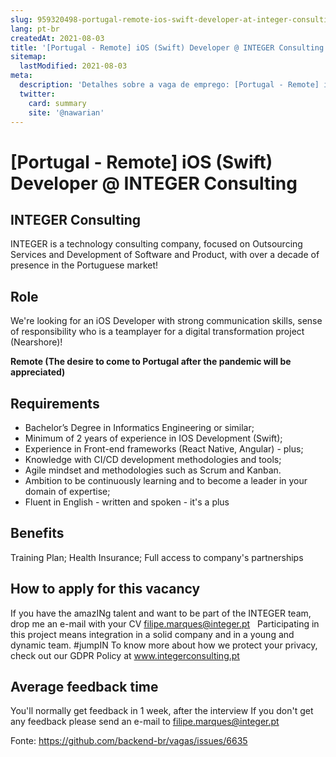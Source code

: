 ```yaml
---
slug: 959320498-portugal-remote-ios-swift-developer-at-integer-consulting
lang: pt-br
createdAt: 2021-08-03
title: '[Portugal - Remote] iOS (Swift) Developer @ INTEGER Consulting - Vaga de Emprego'
sitemap:
  lastModified: 2021-08-03
meta:
  description: 'Detalhes sobre a vaga de emprego: [Portugal - Remote] iOS (Swift) Developer @ INTEGER Consulting'
  twitter:
    card: summary
    site: '@nawarian'
---
```


# [Portugal - Remote] iOS (Swift) Developer @ INTEGER Consulting

## INTEGER Consulting

INTEGER is a technology consulting company, focused on Outsourcing Services and Development of Software and Product, with over a decade of presence in the Portuguese market!

## Role

We're looking for an iOS Developer with strong communication skills, sense of responsibility who is a teamplayer for a digital transformation project (Nearshore)!

**Remote (The desire to come to Portugal after the pandemic will be appreciated)**

## Requirements

- Bachelor’s Degree in Informatics Engineering or similar;
- Minimum of 2 years of experience in IOS Development (Swift);
- Experience in Front-end frameworks (React Native, Angular) - plus;
- Knowledge with CI/CD development methodologies and tools;
- Agile mindset and methodologies such as Scrum and Kanban.
- Ambition to be continuously learning and to become a leader in your domain of expertise;
- Fluent in English - written and spoken - it's a plus

## Benefits

Training Plan;
Health Insurance;
Full access to company's partnerships

## How to apply for this vacancy

If you have the amazINg talent and want to be part of the INTEGER team, drop me an e-mail with your CV filipe.marques@integer.pt
 
Participating in this project means integration in a solid company and in a young and dynamic team. #jumpIN
To know more about how we protect your privacy, check out our GDPR Policy at www.integerconsulting.pt

## Average feedback time
You'll normally get feedback in 1 week, after the interview
If you don't get any feedback please send an e-mail to filipe.marques@integer.pt


Fonte: https://github.com/backend-br/vagas/issues/6635